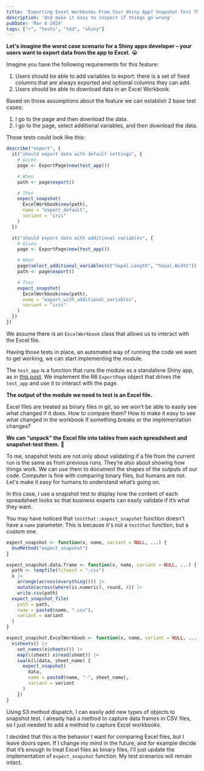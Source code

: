 ```yaml
---
title: 'Exporting Excel Workbooks From Your Shiny App? Snapshot Test Them!'
description: 'And make it easy to inspect if things go wrong'
pubDate: 'Mar 6 2024'
tags: ["r", "tests", "tdd", "shiny"]
---
```


**Let's imagine the worst case scenario for a Shiny apps developer – your users want to export data from the app to Excel.** 😭

Imagine you have the following requirements for this feature:

1. Users should be able to add variables to export: there is a set of fixed columns that are always exported and optional columns they can add.
2. Users should be able to download data in an Excel Workbook.

Based on those assumptions about the feature we can establish 2 base test cases:

1. I go to the page and then download the data.
1. I go to the page, select additional variables, and then download the data.

Those tests could look like this:

```r
describe("export", {
  it("should export data with default settings", {
    # Given
    page <- ExportPage$new(test_app())

    # When
    path <- page$export()

    # Then
    expect_snapshot(
      ExcelWorkbook$new(path),
      name = "export_default",
      variant = "iris"
    )
  })

  it("should export data with additional variables", {
    # Given
    page <- ExportPage$new(test_app())

    # When
    page$select_additional_variables(c("Sepal.Length", "Sepal.Width"))
    path <- page$export()

    # Then
    expect_snapshot(
      ExcelWorkbook$new(path),
      name = "export_with_additional_variables",
      variant = "iris"
    )
  })
})
```

We assume there is an `ExcelWorkbook` class that allows us to interact with the Excel file.

Having those tests in place, an automated way of running the code we want to get working, we can start implementing the module.

The `test_app` is a function that runs the module as a standalone Shiny app, as in [this post](../how-to-use-tests-to-develop-shiny-modules/). We implement the R6 `ExportPage` object that drives the `test_app` and use it to interact with the page.

**The output of the module we need to test is an Excel file.**

Excel files are treated as binary files in git, so we won’t be able to easily see what changed if it does. How to compare them? How to make it easy to see what changed in the workbook if something breaks or the implementation changes?

**We can “unpack” the Excel file into tables from each spreadsheet and snapshot-test them.** 📸

To me, snapshot tests are not only about validating if a file from the current run is the same as from previous runs. They’re also about showing how things work. We can use them to document the shapes of the outputs of our code. Computer is fine with comparing binary files, but humans are not. Let's make it easy for humans to understand what’s going on.

In this case, I use a snapshot test to display how the content of each spreadsheet looks so that business experts can easily validate if it’s what they want.

You may have noticed that `testthat::expect_snapshot` function doesn't have a `name` parameter. This is because it's not a `testthat` function, but a custom one.

```r
expect_snapshot <- function(x, name, variant = NULL, ...) {
  UseMethod("expect_snapshot")
}

expect_snapshot.data.frame <- function(x, name, variant = NULL, ...) {
  path <- tempfile(fileext = ".csv")
  x |>
    arrange(across(everything())) |>
    mutate(across(where(is.numeric), round, 4)) |>
    write.csv(path)
  expect_snapshot_file(
    path = path,
    name = paste0(name, ".csv"),
    variant = variant
  )
}

expect_snapshot.ExcelWorkbook <- function(x, name, variant = NULL, ...) {
  x$sheets() |>
    set_names(x$sheets()) |>
    map(\(sheet) x$read(sheet)) |>
    iwalk(\(data, sheet_name) {
      expect_snapshot(
        data,
        name = paste0(name, "-", sheet_name),
        variant = variant
      )
    })
}
```

Using S3 method dispatch, I can easily add new types of objects to snapshot test. I already had a method to capture data frames in CSV files, so I just needed to add a method to capture Excel workbooks.

I decided that this is the behavior I want for comparing Excel files, but I leave doors open. If I change my mind in the future, and for example decide that it’s enough to treat Excel files as binary files, I’ll just update the implementation of `expect_snapshot` function. My test scenarios will remain intact.

